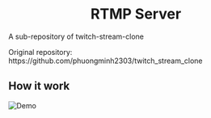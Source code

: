 <p align="center">
	<h1 align="center">RTMP Server</h1>
	<p>A sub-repository of <a src="https://github.com/phuongminh2303/twitch_stream_clone">twitch-stream-clone</a></p>
</p>
Original repository: https://github.com/phuongminh2303/twitch_stream_clone

<!-- ABOUT THE PROJECT -->
## How it work

![Demo](https://dl.dropboxusercontent.com/s/jafdanpbfz6q1rf/diagrams.png?dl=1)
